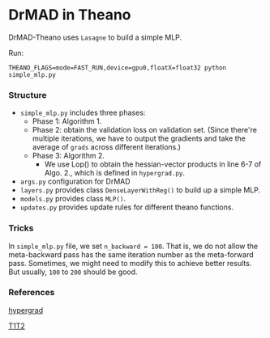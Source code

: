 # DrMAD in Theano

DrMAD-Theano uses `Lasagne` to build a simple MLP. 

Run:

`THEANO_FLAGS=mode=FAST_RUN,device=gpu0,floatX=float32 python simple_mlp.py`


### Structure

- `simple_mlp.py` includes three phases:
    - Phase 1: Algorithm 1. 
    - Phase 2: obtain the validation loss on validation set. 
    (Since there're multiple iterations, we have to output the gradients
     and take the average of `grads` across different iterations.)
    - Phase 3: Algorithm 2.
        - We use Lop() to obtain the hessian-vector products in line 6-7
         of Algo. 2., which is defined in `hypergrad.py`.
- `args.py` configuration for DrMAD
- `layers.py` provides class `DenseLayerWithReg()` to build up a simple MLP.
- `models.py` provides class `MLP()`.
- `updates.py` provides update rules for different theano functions.

### Tricks

In `simple_mlp.py` file, we set `n_backward = 100`. That is, we do not allow the meta-backward pass has the same iteration number as the meta-forward pass. Sometimes, we might need to modify this to achieve better results. But usually, `100` to `200` should be good. 


### References
[hypergrad](https://github.com/HIPS/hypergrad)

[T1T2](https://github.com/jelennal/t1t2)
